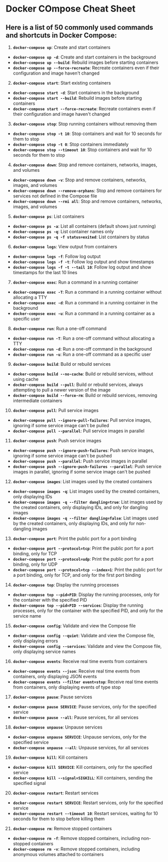 # Docker COmpose Cheat Sheet

## Here is a list of 50 commonly used commands and shortcuts in Docker Compose:

1. **`docker-compose up`**: Create and start containers

- **`docker-compose up -d`**: Create and start containers in the background
- **`docker-compose up --build`**: Rebuild images before starting containers
- **`docker-compose up --force-recreate`**: Recreate containers even if their configuration and image haven't changed

2. **`docker-compose start`**: Start existing containers

- **`docker-compose start -d`**: Start containers in the background
- **`docker-compose start --build`**: Rebuild images before starting containers
- **`docker-compose start --force-recreate`**: Recreate containers even if their configuration and image haven't changed

3. **`docker-compose stop`**: Stop running containers without removing them

- **`docker-compose stop -t 10`**: Stop containers and wait for 10 seconds for them to stop
- **`docker-compose stop -t 0`**: Stop containers immediately
- **`docker-compose stop --timeout 10`**: Stop containers and wait for 10 seconds for them to stop

4. **`docker-compose down`**: Stop and remove containers, networks, images, and volumes

- **`docker-compose down -v`**: Stop and remove containers, networks, images, and volumes
- **`docker-compose down --remove-orphans`**: Stop and remove containers for services not defined in the Compose file
- **`docker-compose down --rmi all`**: Stop and remove containers, networks, images, and volumes

5. **`docker-compose ps`**: List containers

- **`docker-compose ps -a`**: List all containers (default shows just running)
- **`docker-compose ps -q`**: List container names only
- **`docker-compose ps -q -f status=exited`**: List containers by status

6. **`docker-compose logs`**: View output from containers

- **`docker-compose logs -f`**: Follow log output
- **`docker-compose logs -f -t`**: Follow log output and show timestamps
- **`docker-compose logs -f -t --tail 10`**: Follow log output and show timestamps for the last 10 lines

7. **`docker-compose exec`**: Run a command in a running container

- **`docker-compose exec -T`**: Run a command in a running container without allocating a TTY
- **`docker-compose exec -d`**: Run a command in a running container in the background
- **`docker-compose exec -u`**: Run a command in a running container as a specific user

8. **`docker-compose run`**: Run a one-off command

- **`docker-compose run -T`**: Run a one-off command without allocating a TTY
- **`docker-compose run -d`**: Run a one-off command in the background
- **`docker-compose run -u`**: Run a one-off command as a specific user

9. **`docker-compose build`**: Build or rebuild services

- **`docker-compose build --no-cache`**: Build or rebuild services, without using cache
- **`docker-compose build --pull`**: Build or rebuild services, always attempting to pull a newer version of the image
- **`docker-compose build --force-rm`**: Build or rebuild services, removing intermediate containers

10. **`docker-compose pull`**: Pull service images

- **`docker-compose pull --ignore-pull-failures`**: Pull service images, ignoring if some service image can't be pulled
- **`docker-compose pull --parallel`**: Pull service images in parallel

11. **`docker-compose push`**: Push service images

- **`docker-compose push --ignore-push-failures`**: Push service images, ignoring if some service image can't be pushed
- **`docker-compose push --parallel`**: Push service images in parallel
- **`docker-compose push --ignore-push-failures --parallel`**: Push service images in parallel, ignoring if some service image can't be pushed

12. **`docker-compose images`**: List images used by the created containers

- **`docker-compose images -q`**: List images used by the created containers, only displaying IDs
- **`docker-compose images -q --filter dangling=true`**: List images used by the created containers, only displaying IDs, and only for dangling images
- **`docker-compose images -q --filter dangling=false`**: List images used by the created containers, only displaying IDs, and only for non-dangling images

13. **`docker-compose port`**: Print the public port for a port binding

- **`docker-compose port --protocol=tcp`**: Print the public port for a port binding, only for TCP
- **`docker-compose port --protocol=udp`**: Print the public port for a port binding, only for UDP
- **`docker-compose port --protocol=tcp --index=1`**: Print the public port for a port binding, only for TCP, and only for the first port binding

14. **`docker-compose top`**: Display the running processes

- **`docker-compose top --pid=PID`**: Display the running processes, only for the container with the specified PID
- **`docker-compose top --pid=PID --services`**: Display the running processes, only for the container with the specified PID, and only for the service name

15. **`docker-compose config`**: Validate and view the Compose file

- **`docker-compose config --quiet`**: Validate and view the Compose file, only displaying errors
- **`docker-compose config --services`**: Validate and view the Compose file, only displaying service names

16. **`docker-compose events`**: Receive real time events from containers

- **`docker-compose events --json`**: Receive real time events from containers, only displaying JSON events
- **`docker-compose events --filter event=stop`**: Receive real time events from containers, only displaying events of type stop

17. **`docker-compose pause`**: Pause services

- **`docker-compose pause SERVICE`**: Pause services, only for the specified service
- **`docker-compose pause --all`**: Pause services, for all services

18. **`docker-compose unpause`**: Unpause services

- **`docker-compose unpause SERVICE`**: Unpause services, only for the specified service
- **`docker-compose unpause --all`**: Unpause services, for all services

19. **`docker-compose kill`**: Kill containers

- **`docker-compose kill SERVICE`**: Kill containers, only for the specified service
- **`docker-compose kill --signal=SIGKILL`**: Kill containers, sending the specified signal

20. **`docker-compose restart`**: Restart services

- **`docker-compose restart SERVICE`**: Restart services, only for the specified service
- **`docker-compose restart --timeout 10`**: Restart services, waiting for 10 seconds for them to stop before killing them

21. **`docker-compose rm`**: Remove stopped containers

- **`docker-compose rm -f`**: Remove stopped containers, including non-stopped containers
- **`docker-compose rm -v`**: Remove stopped containers, including anonymous volumes attached to containers

